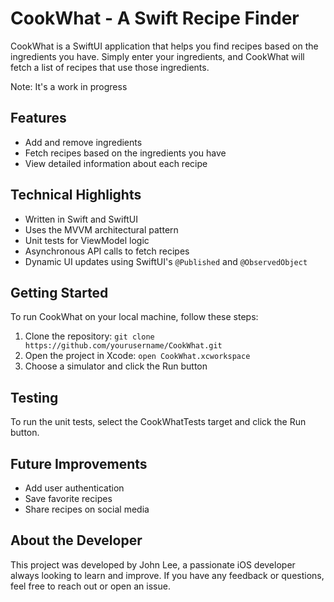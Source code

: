 # CookWhat - A Swift Recipe Finder

CookWhat is a SwiftUI application that helps you find recipes based on the ingredients you have. Simply enter your ingredients, and CookWhat will fetch a list of recipes that use those ingredients. 

Note: It's a work in progress

## Features

- Add and remove ingredients
- Fetch recipes based on the ingredients you have
- View detailed information about each recipe

## Technical Highlights

- Written in Swift and SwiftUI
- Uses the MVVM architectural pattern
- Unit tests for ViewModel logic
- Asynchronous API calls to fetch recipes
- Dynamic UI updates using SwiftUI's `@Published` and `@ObservedObject`

## Getting Started

To run CookWhat on your local machine, follow these steps:

1. Clone the repository: `git clone https://github.com/yourusername/CookWhat.git`
2. Open the project in Xcode: `open CookWhat.xcworkspace`
3. Choose a simulator and click the Run button

## Testing

To run the unit tests, select the CookWhatTests target and click the Run button.

## Future Improvements

- Add user authentication
- Save favorite recipes
- Share recipes on social media

## About the Developer

This project was developed by John Lee, a passionate iOS developer always looking to learn and improve. If you have any feedback or questions, feel free to reach out or open an issue.
